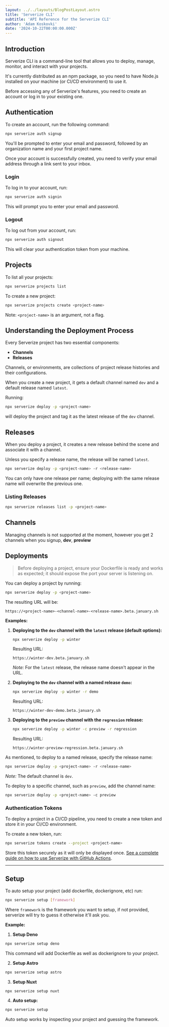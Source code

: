 ```yaml
---
layout: ../../layouts/BlogPostLayout.astro
title: 'Serverize CLI'
subtitle: 'API Reference for the Serverize CLI'
author: 'Adam Koskovki'
date: '2024-10-22T00:00:00.000Z'
---
```


<!-- NOTE for the AI: this is informative text, not a tutorial -->

## Introduction

Serverize CLI is a command-line tool that allows you to deploy, manage, monitor, and interact with your projects.

It's currently distributed as an npm package, so you need to have Node.js installed on your machine (or CI/CD environment) to use it.

Before accessing any of Serverize's features, you need to create an account or log in to your existing one.

## Authentication

To create an account, run the following command:

```sh frame=none
npx serverize auth signup
```

You'll be prompted to enter your email and password, followed by an organization name and your first project name.

Once your account is successfully created, you need to verify your email address through a link sent to your inbox.

### Login

To log in to your account, run:

```sh frame=none
npx serverize auth signin
```

This will prompt you to enter your email and password.

### Logout

To log out from your account, run:

```sh frame=none
npx serverize auth signout
```

This will clear your authentication token from your machine.

## Projects

To list all your projects:

```sh frame=none
npx serverize projects list
```

To create a new project:

```sh frame=none
npx serverize projects create <project-name>
```

Note: `<project-name>` is an argument, not a flag.

## Understanding the Deployment Process

Every Serverize project has two essential components:

- **Channels**
- **Releases**

Channels, or environments, are collections of project release histories and their configurations.

When you create a new project, it gets a default channel named `dev` and a default release named `latest`.

Running:

```sh frame=none
npx serverize deploy -p <project-name>
```

will deploy the project and tag it as the latest release of the `dev` channel.

## Releases

When you deploy a project, it creates a new release behind the scene and associate it with a channel.

Unless you specify a release name, the release will be named `latest`.

```sh frame=none
npx serverize deploy -p <project-name> -r <release-name>
```

You can only have one release per name; deploying with the same release name will overwrite the previous one.

### Listing Releases

```sh frame=none
npx serverize releases list -p <project-name>
```

## Channels

Managing channels is not supported at the moment, however you get 2 channels when you signup, **dev**, **preview**

## Deployments

> Before deploying a project, ensure your Dockerfile is ready and works as expected; it should expose the port your server is listening on.

You can deploy a project by running:

```sh frame=none
npx serverize deploy -p <project-name>
```

The resulting URL will be:

```
https://<project-name>-<channel-name>-<release-name>.beta.january.sh
```

**Examples:**

1. **Deploying to the `dev` channel with the `latest` release (default options):**

   ```sh frame=none
   npx serverize deploy -p winter
   ```

   Resulting URL:

   ```
   https://winter-dev.beta.january.sh
   ```

   _Note:_ For the `latest` release, the release name doesn't appear in the URL.

2. **Deploying to the `dev` channel with a named release `demo`:**

   ```sh frame=none
   npx serverize deploy -p winter -r demo
   ```

   Resulting URL:

   ```
   https://winter-dev-demo.beta.january.sh
   ```

3. **Deploying to the `preview` channel with the `regression` release:**

   ```sh frame=none
   npx serverize deploy -p winter -c preview -r regression
   ```

   Resulting URL:

   ```
   https://winter-preview-regression.beta.january.sh
   ```

As mentioned, to deploy to a named release, specify the release name:

```sh frame=none
npx serverize deploy -p <project-name> -r <release-name>
```

_Note:_ The default channel is `dev`.

To deploy to a specific channel, such as `preview`, add the channel name:

```sh frame=none
npx serverize deploy -p <project-name> -c preview
```

### Authentication Tokens

To deploy a project in a CI/CD pipeline, you need to create a new token and store it in your CI/CD environment.

To create a new token, run:

```sh frame=none
npx serverize tokens create --project <project-name>
```

Store this token securely as it will only be displayed once. [See a complete guide on how to use Serverize with GitHub Actions](./ci-cd).

---

## Setup

To auto setup your project (add dockerfile, dockerignore, etc) run:

```sh frame=none
npx serverize setup [framework]
```

Where `framework` is the framework you want to setup, if not provided, serverize will try to guess it otherwise it'll ask you.

**Example:**

1. **Setup Deno**

```sh frame=none
npx serverize setup deno
```

This command will add Dockerfile as well as dockerignore to your project.

2. **Setup Astro**

```sh frame=none
npx serverize setup astro
```

3. **Setup Nuxt**

```sh frame=none
npx serverize setup nuxt
```

4. **Auto setup:**

```sh frame=none
npx serverize setup
```

Auto setup works by inspecting your project and guessing the framework.
